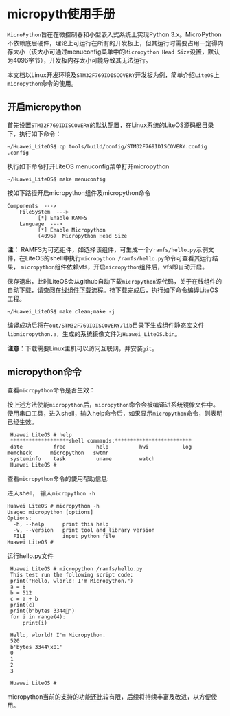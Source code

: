 # micropyth使用手册

  `MicroPython`旨在在微控制器和小型嵌入式系统上实现Python 3.x。MicroPython不依赖底层硬件，理论上可运行在所有的开发板上，但其运行时需要占用一定得内存大小（该大小可通过menuconfig菜单中的`Micropython Head Size`设置，默认为4096字节），开发板内存太小可能导致其无法运行。

  本文档以Linux开发环境及`STM32F769IDISCOVERY`开发板为例，简单介绍`LiteOS`上`micropython`命令的使用。

## 开启micropython

  首先设置`STM32F769IDISCOVERY`的默认配置，在Linux系统的LiteOS源码根目录下，执行如下命令：
  ```
  ~/Huawei_LiteOS$ cp tools/build/config/STM32F769IDISCOVERY.config .config
  ```
  执行如下命令打开LiteOS menuconfig菜单打开micropython
  ```
  ~/Huawei_LiteOS$ make menuconfig
  ```
  按如下路径开启micropython组件及micropython命令
  ```
  Components  --->
      FileSystem  --->
            [*] Enable RAMFS
      Language  --->
            [*] Enable Micropython
            (4096)  Micropython Head Size
  ```
  **注：** RAMFS为可选组件，如选择该组件，可生成一个`/ramfs/hello.py`示例文件，在LiteOS的shell中执行`micropython /ramfs/hello.py`命令可查看其运行结果，
  `micropython`组件依赖vfs，开启`micropython`组件后，vfs即自动开启。

  保存退出，此时LiteOS会从github自动下载`micropython`源代码，关于在线组件的自动下载，请查阅<a href="https://gitee.com/LiteOS/LiteOS_Components#在线组件下载流程" target="_blank">在线组件下载流程</a>。待下载完成后，执行如下命令编译LiteOS工程。
  ```
  ~/Huawei_LiteOS$ make clean;make -j
  ```
  编译成功后将在`out/STM32F769IDISCOVERY/lib`目录下生成组件静态库文件`libmicropython.a`，生成的系统镜像文件为`Huawei_LiteOS.bin`。
  
  **注意**：下载需要Linux主机可以访问互联网，并安装`git`。

## micropython命令
   查看`micropython`命令是否生效：

   按上述方法使能`micropython`后，`micropython`命令会被编译进系统镜像文件中。使用串口工具，进入shell，输入help命令后，如果显示`micropython`命令，则表明已经生效。
  ```
   Huawei LiteOS # help
   *******************shell commands:*************************
   date          free          help          hwi           log           memcheck      micropython   swtmr         
   systeminfo    task          uname         watch      
   Huawei LiteOS # 
  ```

  查看`micropython`命令的使用帮助信息:

   进入shell， 输入`micropython -h`
   ```
   Huawei LiteOS # micropython -h
   Usage: micropython [options]
   Options:
     -h, --help      print this help
     -v, --version   print tool and library version
     FILE            input python file
   Huawei LiteOS # 
   ```

  运行hello.py文件
  ```
   Huawei LiteOS # micropython /ramfs/hello.py
   This test run the following script code: 
   print("Hello, wlorld! I'm Micropython.")
   a = 8
   b = 512
   c = a + b
   print(c)
   print(b"bytes 3344")
   for i in range(4):
       print(i)

   Hello, wlorld! I'm Micropython.
   520
   b'bytes 3344\x01'
   0
   1
   2
   3

   Huawei LiteOS #
  ```
  micropython当前的支持的功能还比较有限，后续将持续丰富及改进，以方便使用。

